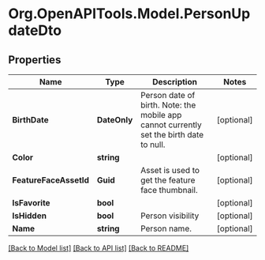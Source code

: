 # Org.OpenAPITools.Model.PersonUpdateDto

## Properties

Name | Type | Description | Notes
------------ | ------------- | ------------- | -------------
**BirthDate** | **DateOnly** | Person date of birth. Note: the mobile app cannot currently set the birth date to null. | [optional] 
**Color** | **string** |  | [optional] 
**FeatureFaceAssetId** | **Guid** | Asset is used to get the feature face thumbnail. | [optional] 
**IsFavorite** | **bool** |  | [optional] 
**IsHidden** | **bool** | Person visibility | [optional] 
**Name** | **string** | Person name. | [optional] 

[[Back to Model list]](../../README.md#documentation-for-models) [[Back to API list]](../../README.md#documentation-for-api-endpoints) [[Back to README]](../../README.md)

